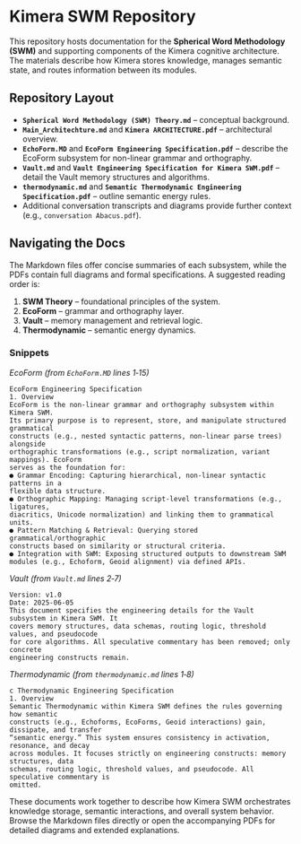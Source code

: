 # Kimera SWM Repository

This repository hosts documentation for the **Spherical Word Methodology (SWM)** and supporting components of the Kimera cognitive architecture.  The materials describe how Kimera stores knowledge, manages semantic state, and routes information between its modules.

## Repository Layout

- **`Spherical Word Methodology (SWM) Theory.md`** – conceptual background.
- **`Main_Architechture.md`** and **`Kimera ARCHITECTURE.pdf`** – architectural overview.
- **`EchoForm.MD`** and **`EcoForm Engineering Specification.pdf`** – describe the EcoForm subsystem for non-linear grammar and orthography.
- **`Vault.md`** and **`Vault Engineering Specification for Kimera SWM.pdf`** – detail the Vault memory structures and algorithms.
- **`thermodynamic.md`** and **`Semantic Thermodynamic Engineering Specification.pdf`** – outline semantic energy rules.
- Additional conversation transcripts and diagrams provide further context (e.g., `conversation Abacus.pdf`).

## Navigating the Docs

The Markdown files offer concise summaries of each subsystem, while the PDFs contain full diagrams and formal specifications.  A suggested reading order is:

1. **SWM Theory** – foundational principles of the system.
2. **EcoForm** – grammar and orthography layer.
3. **Vault** – memory management and retrieval logic.
4. **Thermodynamic** – semantic energy dynamics.

### Snippets

*EcoForm (from `EchoForm.MD` lines 1‑15)*
```
EcoForm Engineering Specification
1. Overview
EcoForm is the non-linear grammar and orthography subsystem within Kimera SWM.
Its primary purpose is to represent, store, and manipulate structured grammatical
constructs (e.g., nested syntactic patterns, non-linear parse trees) alongside
orthographic transformations (e.g., script normalization, variant mappings). EcoForm
serves as the foundation for:
● Grammar Encoding: Capturing hierarchical, non-linear syntactic patterns in a
flexible data structure.
● Orthographic Mapping: Managing script-level transformations (e.g., ligatures,
diacritics, Unicode normalization) and linking them to grammatical units.
● Pattern Matching & Retrieval: Querying stored grammatical/orthographic
constructs based on similarity or structural criteria.
● Integration with SWM: Exposing structured outputs to downstream SWM
modules (e.g., Echoform, Geoid alignment) via defined APIs.
```

*Vault (from `Vault.md` lines 2‑7)*
```
Version: v1.0
Date: 2025-06-05
This document specifies the engineering details for the Vault subsystem in Kimera SWM. It
covers memory structures, data schemas, routing logic, threshold values, and pseudocode
for core algorithms. All speculative commentary has been removed; only concrete
engineering constructs remain.
```

*Thermodynamic (from `thermodynamic.md` lines 1‑8)*
```
c Thermodynamic Engineering Specification
1. Overview
Semantic Thermodynamic within Kimera SWM defines the rules governing how semantic
constructs (e.g., Echoforms, EcoForms, Geoid interactions) gain, dissipate, and transfer
“semantic energy.” This system ensures consistency in activation, resonance, and decay
across modules. It focuses strictly on engineering constructs: memory structures, data
schemas, routing logic, threshold values, and pseudocode. All speculative commentary is
omitted.
```

These documents work together to describe how Kimera SWM orchestrates knowledge storage, semantic interactions, and overall system behavior.  Browse the Markdown files directly or open the accompanying PDFs for detailed diagrams and extended explanations.
